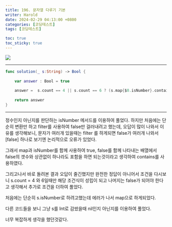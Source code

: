 ```yaml
---
title: 196. 문자열 다루기 기본
writer: Harold
date: 2024-02-29 04:13:00 +0800
categories: [코딩테스트]
tags: [코딩테스트]

toc: true
toc_sticky: true
---
```

![](https://velog.velcdn.com/images/haroldfromk/post/f7a5db02-a9c7-4e48-a25c-1332b05267f2/image.png)

---
```swift
func solution(_ s:String) -> Bool {
    
    var answer : Bool = true
    
    answer =  s.count == 4 || s.count == 6 ? (s.map{$0.isNumber}.contains(false) ? false : true) : false 
    
    return answer
}
```
---

정수인지 아닌지를 판단하는 isNumber 메서드를 이용하여 풀었다.
하지만 처음에는 단순히 변환만 하고 filter를 사용하여 false만 걸러내려고 했는데, 오답이 많이 나와서 이유를 생각해보니, 문자가 여러개 있을때는 filter 를 하게되면 false가 여러개 나와서 [false] 하나로 보기엔 논리적으로 오류가 있었다.

그래서 map과 isNumber를 함께 사용하여 true, false를 함께 나타내는 배열에서 false의 갯수와 상관없이 하나라도 포함을 하면 되는것이라고 생각하여 contains를 사용하였다. 

그리고나서 바로 돌려본 결과 오답이 줄긴했지만 완전한 정답이 아니어서 조건을 다시보니 s.count = 4 와 6일때만 해당 조건식이 성립이 되고 나머지는 false가 되어야 한다고 생각해서 추가로 조건을 더하여 풀었다.

처음에는 단순히 s.isNumber로 하려고했는데 에러가 나서 map으로 하게되었다.

다른 코드들을 보니 그냥 s를 Int로 감쌌을때 nil인지 아닌지를 이용하여 풀었다.

너무 복잡하게 생각을 했던것같다.